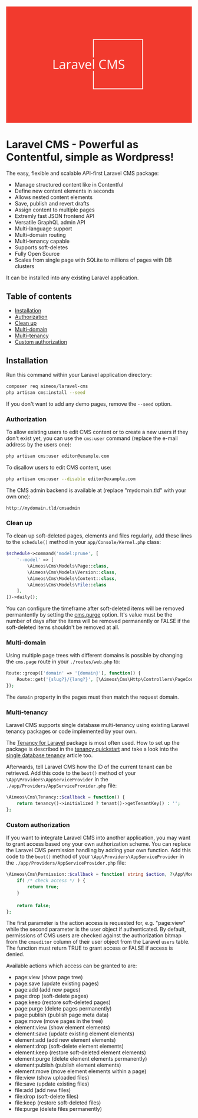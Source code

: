 ![Laravell CMS](assets/laravel-cms.svg)

# Laravel CMS - Powerful as Contentful, simple as Wordpress!

The easy, flexible and scalable API-first Laravel CMS package:

* Manage structured content like in Contentful
* Define new content elements in seconds
* Allows nested content elements
* Save, publish and revert drafts
* Assign content to multiple pages
* Extremly fast JSON frontend API
* Versatile GraphQL admin API
* Multi-language support
* Multi-domain routing
* Multi-tenancy capable
* Supports soft-deletes
* Fully Open Source
* Scales from single page with SQLite to millions of pages with DB clusters

It can be installed into any existing Laravel application.

## Table of contents

* [Installation](#installation)
* [Authorization](#authorization)
* [Clean up](#clean-up)
* [Multi-domain](#multi-domain)
* [Multi-tenancy](#multi-tenancy)
* [Custom authorization](#custom-authorization)

## Installation

Run this command within your Laravel application directory:

```bash
composer req aimeos/laravel-cms
php artisan cms:install --seed
```

If you don't want to add any demo pages, remove the `--seed` option.

### Authorization

To allow existing users to edit CMS content or to create a new users if they don't exist yet, you can use the `cms:user` command (replace the e-mail address by the users one):

```bash
php artisan cms:user editor@example.com
```

To disallow users to edit CMS content, use:

```bash
php artisan cms:user --disable editor@example.com
```

The CMS admin backend is available at (replace "mydomain.tld" with your own one):

```
http://mydomain.tld/cmsadmin
```

### Clean up

To clean up soft-deleted pages, elements and files regularly, add these lines to the `schedule()` method in your `app/Console/Kernel.php` class:

```php
$schedule->command('model:prune', [
    '--model' => [
        \Aimeos\Cms\Models\Page::class,
        \Aimeos\Cms\Models\Version::class,
        \Aimeos\Cms\Models\Content::class,
        \Aimeos\Cms\Models\File::class
    ],
])->daily();
```

You can configure the timeframe after soft-deleted items will be removed permantently by setting the [cms.purge](https://github.com/aimeos/laravel-cms/blob/master/config/cms.php) option. It's value must be the number of days after the items will be removed permanently or FALSE if the soft-deleted items shouldn't be removed at all.

### Multi-domain

Using multiple page trees with different domains is possible by changing the `cms.page` route in your `./routes/web.php` to:

```php
Route::group(['domain' => '{domain}'], function() {
    Route::get('{slug?}/{lang?}', [\Aimeos\Cms\Http\Controllers\PageController::class, 'index'])->name('cms.page');
});
```

The `domain` property in the pages must then match the request domain.

### Multi-tenancy

Laravel CMS supports single database multi-tenancy using existing Laravel tenancy packages or code implemented by your own.

The [Tenancy for Laravel](https://tenancyforlaravel.com/) package is most often used. How to set up the package is described in the [tenancy quickstart](https://tenancyforlaravel.com/docs/v3/quickstart) and take a look into the [single database tenancy](https://tenancyforlaravel.com/docs/v3/single-database-tenancy) article too.

Afterwards, tell Laravel CMS how the ID of the current tenant can be retrieved. Add this code to the `boot()` method of your `\App\Providers\AppServiceProvider` in the `./app/Providers/AppServiceProvider.php` file:

```php
\Aimeos\Cms\Tenancy::$callback = function() {
    return tenancy()->initialized ? tenant()->getTenantKey() : '';
};
```

### Custom authorization

If you want to integrate Laravel CMS into another application, you may want to grant access based ony your own authorization scheme. You can replace the Laravel CMS permission handling by adding your own function. Add this code to the `boot()` method of your `\App\Providers\AppServiceProvider` in the `./app/Providers/AppServiceProvider.php` file:

```php
\Aimeos\Cms\Permission::$callback = function( string $action, ?\App\Models\User $user ) : bool {
    if( /* check access */ ) {
        return true;
    }

    return false;
};
```

The first parameter is the action access is requested for, e.g. "page:view" while the second parameter is the user object if authenticated. By default, permissions of CMS users are checked against the authorization bitmap from the `cmseditor` column of their user object from the Laravel `users` table. The function must return TRUE to grant access or FALSE if access is denied.

Available actions which access can be granted to are:

* page:view (show page tree)
* page:save (update existing pages)
* page:add (add new pages)
* page:drop (soft-delete pages)
* page:keep (restore soft-deleted pages)
* page:purge (delete pages permanently)
* page:publish (publish page meta data)
* page:move (move pages in the tree)
* element:view (show element elements)
* element:save (update existing element elements)
* element:add (add new element elements)
* element:drop (soft-delete element elements)
* element:keep (restore soft-deleted element elements)
* element:purge (delete element elements permanently)
* element:publish (publish element elements)
* element:move (move element elements within a page)
* file:view (show uploaded files)
* file:save (update existing files)
* file:add (add new files)
* file:drop (soft-delete files)
* file:keep (restore soft-deleted files)
* file:purge (delete files permanently)

